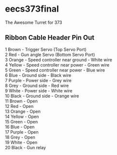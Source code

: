 eecs373final
============

The Awesome Turret for 373

Ribbon Cable Header Pin Out
--------------
1 Brown   - Trigger Servo (Top Servo Port)  
2 Red     - Gun angle Servo (Bottom Servo Port)   
3 Orange  - Speed controller near ground - White wire   
4 Yellow  - Speed controller near power  - Green wire   
5 Green   - Speed controller near power  - Blue wire  
6 Blue    - Ground side                  - Black wire  
7 Purple  - Power side                   - Grey wire  
8 Grey    - Ground side                  - Red wire  
9 White   - Power side                   - White wire   
10 Black  - Ground side                  - Orange wire  
11 Brown  - Open  
12 Red    - Open  
13 Orange - Open  
14 Yellow - Open  
15 Green  - Open  
16 Blue   - Open  
17 Purple - Open  
18 Grey   - Open  
19 White  - Open  
20 Black  - Gun relay  
